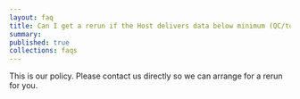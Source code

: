 ```yaml
---
layout: faq
title: Can I get a rerun if the Host delivers data below minimum (QC/total reads)?
summary:
published: true
collections: faqs
---
```


This is our policy. Please contact us directly so we can arrange for a rerun for you.
